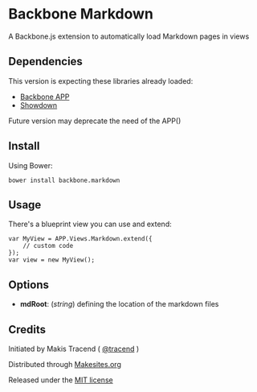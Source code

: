 # Backbone Markdown

A Backbone.js extension to automatically load Markdown pages in views


## Dependencies

This version is expecting these libraries already loaded:

* [Backbone APP](https://github.com/makesites/backbone-app)
* [Showdown](https://github.com/coreyti/showdown)

Future version may deprecate the need of the APP()


## Install

Using Bower:
```
bower install backbone.markdown
```


## Usage

There's a blueprint view you can use and extend:
```
var MyView = APP.Views.Markdown.extend({
	// custom code
});
var view = new MyView();
```


## Options

* __mdRoot__: (_string_) defining the location of the markdown files


## Credits

Initiated by Makis Tracend ( [@tracend](http://github.com/tracend) )

Distributed through [Makesites.org](http://makesites.org/)

Released under the [MIT license](http://makesites.org/licenses/MIT)
